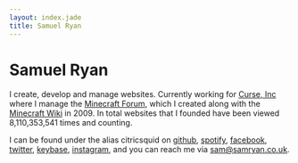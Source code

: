 ```yaml
---
layout: index.jade
title: Samuel Ryan
---
```


# Samuel Ryan

I create, develop and manage websites. Currently working for [Curse, Inc](http://www.curseinc.com) where I manage the
[Minecraft Forum](http://www.minecraftforum.net), which I created along with the
[Minecraft Wiki](http://www.minecraftwiki.net) in 2009. In total websites that I founded have been viewed
8,110,353,541 times and counting.

I can be found under the alias citricsquid on
[github](https://github.com/citricsquid),
[spotify](https://open.spotify.com/user/citricsquid),
[facebook](https://facebook.com/citricsquid),
[twitter](https://twitter.com/citricsquid),
[keybase](https://keybase.io/citricsquid),
[instagram](https://instagram.com/citricsquid),
and you can reach me via [sam@samryan.co.uk](mailto:sam@samryan.co.uk).
